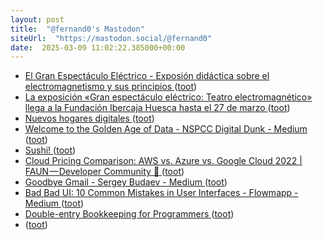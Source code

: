 ```yaml
---
layout: post
title:  "@fernand0's Mastodon"
siteUrl:  "https://mastodon.social/@fernand0"
date:  2025-03-09 11:02:22.385000+00:00
---
```

*  [El Gran Espectáculo Eléctrico - Exposión didáctica sobre el electromagnetismo y sus principios ](https://granteatroelectrico.framer.website) ([toot](https://mastodon.social/@fernand0/114132132979283867))
*  [La exposición «Gran espectáculo eléctrico: Teatro electromagnético» llega a la Fundación Ibercaja Huesca hasta el 27 de marzo ](http://www.unizar.es/actualidad/vernoticia_ng.php?id=8859) ([toot](https://mastodon.social/@fernand0/114132054665278345))
*  [Nuevos hogares digitales ](https://escritura.social/torresburriel/nuevos-hogares-digitale) ([toot](https://mastodon.social/@fernand0/114131781902600583))
*  [Welcome to the Golden Age of Data - NSPCC Digital Dunk - Medium ](https://medium.com/nspcc-digital-dunk/welcome-to-the-golden-age-of-data-52e08bda6cc) ([toot](https://mastodon.social/@fernand0/114130070085259636))
*  [Sushi! ](https://avecesunafoto.wordpress.com/2025/03/08/sushi-5) ([toot](https://mastodon.social/@fernand0/114128215593360526))
*  [Cloud Pricing Comparison: AWS vs. Azure vs. Google Cloud 2022 \| FAUN — Developer Community 🐾 ](https://faun.pub/cloud-pricing-comparison-aws-vs-azure-vs-google-cloud-platform-in-2022-3dc402e3edf) ([toot](https://mastodon.social/@fernand0/114128186264395443))
*  [Goodbye Gmail - Sergey Budaev - Medium ](https://medium.com/@sbudaev/goodbye-gmail-7849f8c23ba) ([toot](https://mastodon.social/@fernand0/114128029478827583))
*  [Bad Bad UI: 10 Common Mistakes in User Interfaces - Flowmapp - Medium ](https://medium.com/@Flowmapp/bad-bad-ui-10-common-mistakes-in-user-interfaces-ac89767ac43) ([toot](https://mastodon.social/@fernand0/114127761466885311))
*  [Double-entry Bookkeeping for Programmers ](https://dev.to/kallmanation/double-entry-bookkeeping-for-programmers-3ok) ([toot](https://mastodon.social/@fernand0/114127524488897161))
*  [ ](https://masto.es/@macosas) ([toot](https://mastodon.social/@fernand0/114127436792722259))
